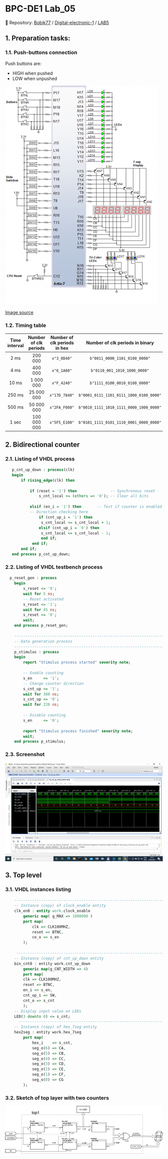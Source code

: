 # BPC-DE1 Lab_05
:paperclip: Repository:
[Bobik77](https://github.com/Bobik77) 
/
[Digital-electronic-1](https://github.com/Bobik77/Digital-electronics-1) 
/
[LAB5](https://github.com/Bobik77/Digital-electronics-1/tree/main/LAB_05)
## 1. Preparation tasks:
### 1.1. Push-buttons connection
Push buttons are:
- HIGH when pushed
- LOW when unpushed

![scheme](img/sw_led_scheme.png)

[Image source](https://reference.digilentinc.com/_media/reference/programmable-logic/nexys-a7/n4r.png?cache=) 

### 1.2. Timing table 

  | **Time interval** | **Number of clk periods** | **Number of clk periods in hex** | **Number of clk periods in binary** |
   | :-: | :-: | :-: | :-: |
   | 2&nbsp;ms | 200 000 | `x"3_0D40"` | `b"0011_0000_1101_0100_0000"` |
   | 4&nbsp;ms | 400 000 |`x"6_1A80"` | `b"0110_001_1010_1000_0000"` |
   | 10&nbsp;ms | 1 000 000 |`x"F_4240"`| `b"1111_0100_0010_0100_0000"` |
   | 250&nbsp;ms | 25 000 000 | `x"17D_7840"` | `b"0001_0111_1101_0111_1000_0100_0000"` |
   | 500&nbsp;ms | 50 000 000 | `x"2FA_F080"` | `b"0010_1111_1010_1111_0000_1000_0000"` |
   | 1&nbsp;sec | 100 000 000 | `x"5F5_E100"` | `b"0101_1111_0101_1110_0001_0000_0000"` |
## 2. Bidirectional counter
### 2.1. Listing of VHDL process
 ```vhdl
    p_cnt_up_down : process(clk)
    begin
        if rising_edge(clk) then
        
            if (reset = '1') then               -- Synchronous reset
                s_cnt_local <= (others => '0'); -- Clear all bits

            elsif (en_i = '1') then       -- Test if counter is enabled
            -- Direction checking here
                if (cnt_up_i = '1') then
                 s_cnt_local <= s_cnt_local + 1;
                elsif (cnt_up_i = '0') then
                 s_cnt_local <= s_cnt_local - 1;
                 end if;
             end if;
        end if;
    end process p_cnt_up_down;

```
### 2.2. Listing of VHDL testbench process
```vhdl
  p_reset_gen : process
    begin
        s_reset <= '0';
        wait for 5 ns;
        -- Reset activated
        s_reset <= '1';
        wait for 45 ns;
        s_reset <= '0';
        wait;
    end process p_reset_gen;

    --------------------------------------------------------------------
    -- Data generation process
    --------------------------------------------------------------------
    p_stimulus : process
    begin
        report "Stimulus process started" severity note;

        -- Enable counting
        s_en     <= '1';
        -- Change counter direction
        s_cnt_up <= '1';
        wait for 360 ns;
        s_cnt_up <= '0';
        wait for 220 ns;

        -- Disable counting
        s_en     <= '0';

        report "Stimulus process finished" severity note;
        wait;
    end process p_stimulus;
```
### 2.3. Screenshot
![waveform1](img/waveform1.png)
## 3. Top level
### 3.1. VHDL instances listing
```vhdl
    --------------------------------------------------------------------
    -- Instance (copy) of clock_enable entity
    clk_en0 : entity work.clock_enable
        generic map( g_MAX => 1000000 )
        port map(
            clk => CLK100MHZ,
            reset => BTNC,
            ce_o => s_en
        );
        
     --------------------------------------------------------------------
    -- Instance (copy) of cnt_up_down entity
    bin_cnt0 : entity work.cnt_up_down
        generic map(g_CNT_WIDTH => 4)
        port map(
        clk => CLK100MHZ,
        reset => BTNC,
        en_i => s_en,
        cnt_up_i => SW,
        cnt_o => s_cnt
        );
    -- Display input value on LEDs
    LED(3 downto 0) <= s_cnt;
      --------------------------------------------------------------------
    -- Instance (copy) of hex_7seg entity
    hex2seg : entity work.hex_7seg
        port map(
            hex_i    => s_cnt,
            seg_o(6) => CA,
            seg_o(5) => CB,
            seg_o(4) => CC,
            seg_o(3) => CD,
            seg_o(2) => CE,
            seg_o(1) => CF,
            seg_o(0) => CG
        );
```
### 3.2. Sketch of top layer with two counters
![scheme1](img/scheme.png)